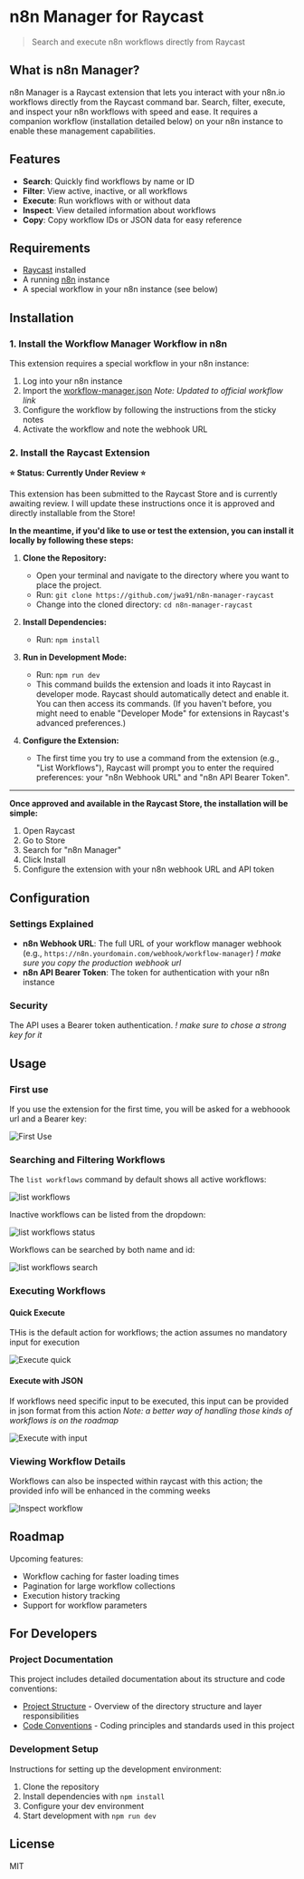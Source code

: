 # n8n Manager for Raycast

> Search and execute n8n workflows directly from Raycast

## What is n8n Manager?

n8n Manager is a Raycast extension that lets you interact with your n8n.io workflows directly from the Raycast command bar. Search, filter, execute, and inspect your n8n workflows with speed and ease. It requires a companion workflow (installation detailed below) on your n8n instance to enable these management capabilities.

## Features

- **Search**: Quickly find workflows by name or ID
- **Filter**: View active, inactive, or all workflows
- **Execute**: Run workflows with or without data
- **Inspect**: View detailed information about workflows
- **Copy**: Copy workflow IDs or JSON data for easy reference

## Requirements

- [Raycast](https://www.raycast.com/) installed
- A running [n8n](https://n8n.io/) instance
- A special workflow in your n8n instance (see below)

## Installation

### 1. Install the Workflow Manager Workflow in n8n

This extension requires a special workflow in your n8n instance:

1. Log into your n8n instance
2. Import the [workflow-manager.json](https://n8n.io/workflows/4166-n8n-workflow-manager-api/)
   _Note: Updated to official workflow link_
3. Configure the workflow by following the instructions from the sticky notes
4. Activate the workflow and note the webhook URL

### 2. Install the Raycast Extension

**⭐ Status: Currently Under Review ⭐**

This extension has been submitted to the Raycast Store and is currently awaiting review. I will update these instructions once it is approved and directly installable from the Store!

**In the meantime, if you'd like to use or test the extension, you can install it locally by following these steps:**

1.  **Clone the Repository:**
    * Open your terminal and navigate to the directory where you want to place the project.
    * Run: `git clone https://github.com/jwa91/n8n-manager-raycast` 
    * Change into the cloned directory: `cd n8n-manager-raycast`

2.  **Install Dependencies:**
    * Run: `npm install`

3.  **Run in Development Mode:**
    * Run: `npm run dev`
    * This command builds the extension and loads it into Raycast in developer mode. Raycast should automatically detect and enable it. You can then access its commands. (If you haven't before, you might need to enable "Developer Mode" for extensions in Raycast's advanced preferences.)

4.  **Configure the Extension:**
    * The first time you try to use a command from the extension (e.g., "List Workflows"), Raycast will prompt you to enter the required preferences: your "n8n Webhook URL" and "n8n API Bearer Token".

---

**Once approved and available in the Raycast Store, the installation will be simple:**

1. Open Raycast
2. Go to Store
3. Search for "n8n Manager"
4. Click Install
5. Configure the extension with your n8n webhook URL and API token

## Configuration

### Settings Explained

- **n8n Webhook URL**: The full URL of your workflow manager webhook (e.g., `https://n8n.yourdomain.com/webhook/workflow-manager`)
  _! make sure you copy the *production* webhook url_
- **n8n API Bearer Token**: The token for authentication with your n8n instance

### Security

The API uses a Bearer token authentication.
_! make sure to chose a strong key for it_

## Usage

### First use

If you use the extension for the first time, you will be asked for a webhoook url and a Bearer key:

![First Use](media/welcome-first-use.png)

### Searching and Filtering Workflows

The `list workflows` command by default shows all active workflows:

![list  workflows](media/list-workflows.png)

Inactive workflows can be listed from the dropdown:

![list  workflows status](media/list-workflows-status-dropdown.png)

Workflows can be searched by both name and id:

![list  workflows search](media/list-workflows-search.png)

### Executing Workflows

#### Quick Execute

THis is the default action for workflows; the action assumes no mandatory input for execution

![Execute quick](media/execute-workflow-pending.png)

#### Execute with JSON

If workflows need specific input to be executed, this input can be provided in json format from this action
_Note: a better way of handling those kinds of workflows is on the roadmap_

![Execute with input](media/execute-with-input.png)

### Viewing Workflow Details

Workflows can also be inspected within raycast with this action; the provided info will be enhanced in the comming weeks

![Inspect workflow](media/inspect-workflow.png)

## Roadmap

Upcoming features:

- Workflow caching for faster loading times
- Pagination for large workflow collections
- Execution history tracking
- Support for workflow parameters

## For Developers

### Project Documentation

This project includes detailed documentation about its structure and code conventions:

- [Project Structure](docs/project-structure.md) - Overview of the directory structure and layer responsibilities
- [Code Conventions](docs/code-conventions.md) - Coding principles and standards used in this project

### Development Setup

Instructions for setting up the development environment:

1. Clone the repository
2. Install dependencies with `npm install`
3. Configure your dev environment
4. Start development with `npm run dev`

## License

MIT